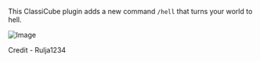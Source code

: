 This ClassiCube plugin adds a new command `/hell` that turns your world to hell.

![Image](https://user-images.githubusercontent.com/71793449/213756118-465bd2bd-bb46-4926-ac12-4a28255c1174.png)

Credit - Rulja1234
